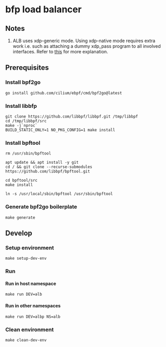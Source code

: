 # bfp load balancer

## Notes

1. ALB uses xdp-generic mode. Using xdp-native mode requires extra work i.e. such as attaching a dummy xdp_pass program to all involved interfaces. Refer to [this](https://github.com/xdp-project/xdp-tutorial/tree/master/packet03-redirecting#sending-packets-back-to-the-interface-they-came-from) for more explanation.

## Prerequisites

### Install bpf2go

```shell
go install github.com/cilium/ebpf/cmd/bpf2go@latest
```

### Install libbfp

```shell
git clone https://github.com/libbpf/libbpf.git /tmp/libbpf
cd /tmp/libbpf/src
make -j`nproc`
BUILD_STATIC_ONLY=1 NO_PKG_CONFIG=1 make install
```

### Install bpftool

```shell
rm /usr/sbin/bpftool

apt update && apt install -y git
cd / && git clone --recurse-submodules https://github.com/libbpf/bpftool.git

cd bpftool/src
make install

ln -s /usr/local/sbin/bpftool /usr/sbin/bpftool
```

### Generate bpf2go boilerplate

```shell
make generate
```

## Develop

### Setup environment
```shell
make setup-dev-env
```

### Run

#### Run in host namespace
```shell
make run DEV=alb
```

#### Run in other namespaces
```shell
make run DEV=albp NS=alb
```

### Clean environment
```shell
make clean-dev-env
```
